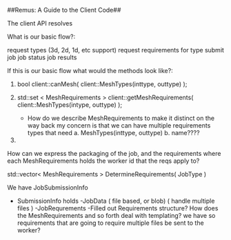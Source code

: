 ##Remus: A Guide to the Client Code##


The client API resolves


What is our basic flow?:

 request types (3d, 2d, 1d, etc support)
 request requirements for type
 submit job
 job status
 job results

If this is our basic flow what would the methods look like?:

1. bool client::canMesh( client::MeshTypes(inttype, outtype) );

2. std::set < MeshRequirements > client::getMeshRequirements( client::MeshTypes(intype, outtype) );

   - How do we describe MeshRequirements to make it distinct on the way back
     my concern is that we can have multiple requirements types that
     need
      a. MeshTypes(inttype, outtype)
      b. name????

3.

How can we express the packaging of the job, and the requirements
where each MeshRequirements holds the worker id that the reqs apply to?

std::vector< MeshRequirements > DetermineRequirements( JobType )

We have JobSubmissionInfo
  - SubmissionInfo holds
    -JobData ( file based, or blob) ( handle multiple files )
    -JobRequrements
    -Filled out Requirements structure?
How does the MeshRequirements and so forth deal with templating?
we have so requirements that are going to require multiple files be sent
to the worker?
